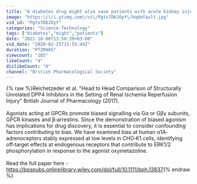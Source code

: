 ```yaml
---
title: "A diabetes drug might also save patients with acute kidney injury"
image: "https:\/\/i.ytimg.com\/vi\/Pgtx7D6JOyY\/hqdefault.jpg"
vid_id: "Pgtx7D6JOyY"
categories: "Science-Technology"
tags: ["diabetes","might","patients"]
date: "2021-10-06T13:58:39+03:00"
vid_date: "2020-02-25T15:55:44Z"
duration: "PT2M40S"
viewcount: "185"
likeCount: "4"
dislikeCount: "0"
channel: "British Pharmacological Society"
---
```

{% raw %}Reichetzeder et al. &quot;Head to Head Comparison of Structurally Unrelated DPP4 Inhibitors in the Setting of Renal Ischemia Reperfusion Injury&quot; British Journal of Pharmacology (2017). <br /><br />Agonists acting at GPCRs promote biased signalling via Gα or Gβγ subunits, GPCR kinases and β‐arrestins. Since the demonstration of biased agonism has implications for drug discovery, it is essential to consider confounding factors contributing to bias. We have examined bias at human α1A‐adrenoceptors stably expressed at low levels in CHO‐K1 cells, identifying off‐target effects at endogenous receptors that contribute to ERK1/2 phosphorylation in response to the agonist oxymetazoline.<br /><br />Read the full paper here - <a rel="nofollow" target="blank" href="https://bpspubs.onlinelibrary.wiley.com/doi/full/10.1111/bph.13837">https://bpspubs.onlinelibrary.wiley.com/doi/full/10.1111/bph.13837</a>{% endraw %}
